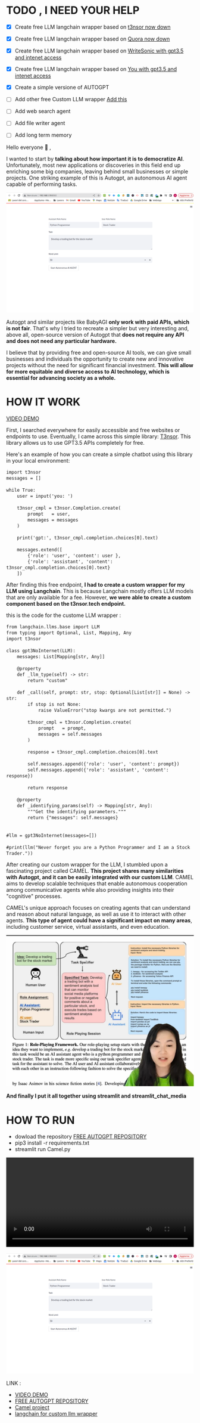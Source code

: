 # TODO , I NEED YOUR HELP 
- [x] Create free LLM langchain wrapper based on [t3nsor now down](https://github.com/xtekky/gpt4free/tree/main/t3nsor) 
- [x] Create free LLM langchain wrapper based on [Quora now down](https://github.com/xtekky/gpt4free/tree/main/qoura) 
- [x] Create free LLM langchain wrapper based on [WriteSonic with gpt3.5 and intenet access](https://github.com/xtekky/gpt4free/tree/main/writesonic) 
- [x] Create free LLM langchain wrapper based on [You with gpt3.5 and intenet access](https://github.com/xtekky/gpt4free/tree/main/you) 
- [x] Create a simple versione of AUTOGPT
- [ ] Add other free Custom LLM wrapper [Add this](https://github.com/xtekky/gpt4free)
- [ ] Add web search agent
- [ ] Add file writer agent
- [ ] Add long term memory



Hello everyone :smiling_face_with_three_hearts: ,

I wanted to start by **talking about how important it is to democratize AI**. Unfortunately, most new applications or discoveries in this field end up enriching some big companies, leaving behind small businesses or simple projects. One striking example of this is Autogpt, an autonomous AI agent capable of performing tasks.

![image|690x441](1.png)

Autogpt and similar projects like BabyAGI **only work with paid APIs, which is not fair**. That's why I tried to recreate a simpler but very interesting and, above all, open-source version of Autogpt that **does not require any API and does not need any particular hardware.**

I believe that by providing free and open-source AI tools, we can give small businesses and individuals the opportunity to create new and innovative projects without the need for significant financial investment. **This will allow for more equitable and diverse access to AI technology, which is essential for advancing society as a whole.**


# HOW IT WORK 

[VIDEO DEMO](https://watch.screencastify.com/v/vSDUBdhfvh9yEwclHUyw)

First, I searched everywhere for easily accessible and free websites or endpoints to use. Eventually, I came across this simple library: [T3nsor](https://github.com/IntelligenzaArtificiale/Free-AUTOGPT-with-NO-API/tree/main/t3nsor). This library allows us to use GPT3.5 APIs completely for free.

Here's an example of how you can create a simple chatbot using this library in your local environment:
```
import t3nsor
messages = []

while True:
    user = input('you: ')

    t3nsor_cmpl = t3nsor.Completion.create(
        prompt   = user,
        messages = messages
    )

    print('gpt:', t3nsor_cmpl.completion.choices[0].text)
    
    messages.extend([
        {'role': 'user', 'content': user }, 
        {'role': 'assistant', 'content': t3nsor_cmpl.completion.choices[0].text}
    ])
```

After finding this free endpoint, **I had to create a custom wrapper for my LLM using Langchain**. This is because Langchain mostly offers LLM models that are only available for a fee. However, **we were able to create a custom component based on the t3nsor.tech endpoint.**

this is the code for the custome LLM wrapper : 

```
from langchain.llms.base import LLM
from typing import Optional, List, Mapping, Any
import t3nsor

class gpt3NoInternet(LLM):
    messages: List[Mapping[str, Any]]
    
    @property
    def _llm_type(self) -> str:
        return "custom"
    
    def _call(self, prompt: str, stop: Optional[List[str]] = None) -> str:
        if stop is not None:
            raise ValueError("stop kwargs are not permitted.")
        
        t3nsor_cmpl = t3nsor.Completion.create(
            prompt   = prompt,
            messages = self.messages
        )

        response = t3nsor_cmpl.completion.choices[0].text
        
        self.messages.append({'role': 'user', 'content': prompt})
        self.messages.append({'role': 'assistant', 'content': response})
        
        return response
    
    @property
    def _identifying_params(self) -> Mapping[str, Any]:
        """Get the identifying parameters."""
        return {"messages": self.messages}


#llm = gpt3NoInternet(messages=[])

#print(llm("Never forget you are a Python Programmer and I am a Stock Trader."))

```

After creating our custom wrapper for the LLM, I stumbled upon a fascinating project called CAMEL. **This project shares many similarities with Autogpt, and it can be easily integrated with our custom LLM**. CAMEL aims to develop scalable techniques that enable autonomous cooperation among communicative agents while also providing insights into their "cognitive" processes.

CAMEL's unique approach focuses on creating agents that can understand and reason about natural language, as well as use it to interact with other agents. **This type of agent could have a significant impact on many areas**, including customer service, virtual assistants, and even education.

![image|690x393](IMG-20230418-WA0021.jpg)

**And finally I put it all together using streamlit and streamlit_chat_media**

# HOW TO RUN 
- dowload the repository [FREE AUTOGPT REPOSITORY](https://github.com/IntelligenzaArtificiale/Free-AUTOGPT-with-NO-API)
- pip3 install -r requirements.txt
- streamlit run Camel.py
<video  width="100%" height="240" controls autoplay>
<source src="https://video.wixstatic.com/video/3c029f_363d7f30738147e5a43f5943757a0246/1080p/mp4/file.mp4"  type="video/webm" >
</video> 

![image|690x441](1.png)


LINK : 
- [VIDEO DEMO](https://watch.screencastify.com/v/vSDUBdhfvh9yEwclHUyw)
- [FREE AUTOGPT REPOSITORY](https://github.com/IntelligenzaArtificiale/Free-AUTOGPT-with-NO-API)
- [Camel project](https://www.camel-ai.org/)
- [langchain for custom llm wrapper](https://python.langchain.com/en/latest/modules/models/llms/examples/custom_llm.html)

